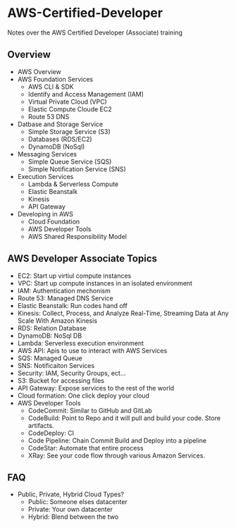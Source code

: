 # AWS-Certified-Developer
Notes over the AWS Certified Developer (Associate) training

## Overview
- AWS Overview
- AWS Foundation Services
  - AWS CLI & SDK
  - Identify and Access Management (IAM)
  - Virtual Private Cloud (VPC)
  - Elastic Compute Cloude EC2
  - Route 53 DNS
- Datbase and Storage Service
  - Simple Storage Service (S3)
  - Databases (RDS/EC2)
  - DynamoDB (NoSql)
- Messaging Services
  - Simple Queue Service (SQS)
  - Simple Notification Service (SNS)
- Execution Services
  - Lambda & Serverless Compute
  - Elastic Beanstalk
  - Kinesis
  - API Gateway
- Developing in AWS
  - Cloud Foundation
  - AWS Developer Tools
  - AWS Shared Responsibility Model

## AWS Developer Associate Topics
- EC2: Start up virtiul compute instances
- VPC: Start up compute instances in an isolated environment
- IAM: Authentication mechonism
- Route 53: Managed DNS Service
- Elastic Beanstalk: Run codes hand off
- Kinesis: Collect, Process, and Analyze Real-Time, Streaming Data at Any Scale With Amazon Kinesis
- RDS: Relation Database
- DynamoDB: NoSql DB
- Lambda: Serverless execution environment
- AWS API: Apis to use to interact with AWS Services
- SQS: Managed Queue
- SNS: Notificaiton Services
- Security: IAM, Security Groups, ect...
- S3: Bucket for accessing files
- API Gateway: Expose services to the rest of the world
- Cloud formation: One click deploy your cloud
- AWS Developer Tools
  - CodeCommit: Similar to GitHub and GitLab
  - CodeBuild: Point to Repo and it will pull and build your code. Store artifacts.
  - CodeDeploy: CI
  - Code Pipeline: Chain Commit Build and Deploy into a pipeline
  - CodeStar: Automate that entire process
  - XRay: See your code flow through various Amazon Services.

## FAQ
- Public, Private, Hybrid Cloud Types?
  - Public: Someone elses datacenter
  - Private: Your own datacenter
  - Hybrid: Blend between the two
